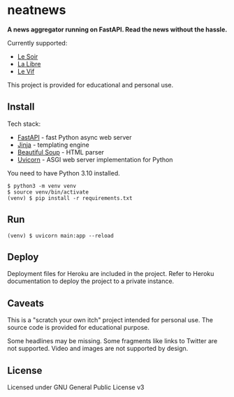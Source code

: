 # neatnews

**A news aggregator running on FastAPI. Read the news without the hassle.**

Currently supported:

- [Le Soir](https://lesoir.be)
- [La Libre](https://lalibre.be)
- [Le Vif](https://levif.be)

This project is provided for educational and personal use.

## Install

Tech stack:

- [FastAPI](https://fastapi.tiangolo.com/) - fast Python async web server
- [Jinja](https://jinja.palletsprojects.com/) - templating engine
- [Beautiful Soup](https://beautiful-soup-4.readthedocs.io/) - HTML parser
- [Uvicorn](https://www.uvicorn.org/) - ASGI web server implementation for Python

You need to have Python 3.10 installed.

```
$ python3 -m venv venv
$ source venv/bin/activate
(venv) $ pip install -r requirements.txt
```

## Run

```
(venv) $ uvicorn main:app --reload
```

## Deploy

Deployment files for Heroku are included in the project. Refer to Heroku documentation to deploy the project to a private instance.

## Caveats

This is a "scratch your own itch" project intended for personal use. The source code is provided for educational purpose.

Some headlines may be missing. Some fragments like links to Twitter are not supported. Video and images are not supported by design.

## License

Licensed under GNU General Public License v3
